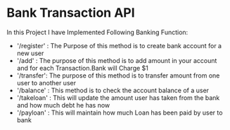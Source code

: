 # Bank Transaction API
In this Project I have Implemented Following Banking Function:

- '/register' : The Purpose of this method is to create bank account for a new user
- '/add' : The purpose of this method is to add amount in your account and for each Transaction.Bank will Charge  $1
- '/transfer': The purpose of this method is to transfer amount from one user to another user
- '/balance' : This method is to  check the account balance of a user
- '/takeloan' : This will update the amount user has taken from the bank and how much debt he has now
- '/payloan' :  This will maintain how much Loan has been paid by user to bank


